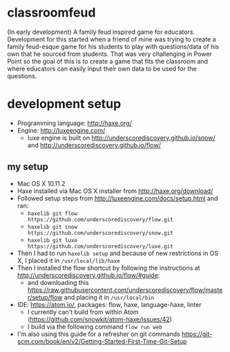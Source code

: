 # classroomfeud
(In early development) A family feud inspired game for educators. Development for this started when a friend of mine was trying to create a family feud-esque game for his students to play with questions/data of his own that he sourced from students. That was very challenging in Power Point so the goal of this is to create a game that fits the classroom and where educators can easily input their own data to be used for the questions.

# development setup
- Programming language: http://haxe.org/
- Engine: http://luxeengine.com/
  - luxe engine is built on http://underscorediscovery.github.io/snow/ and http://underscorediscovery.github.io/flow/

## my setup
- Mac OS X 10.11.2
- Haxe installed via Mac OS X installer from http://haxe.org/download/
- Followed setup steps from http://luxeengine.com/docs/setup.html and ran:
  - `haxelib git flow https://github.com/underscorediscovery/flow.git`
  - `haxelib git snow https://github.com/underscorediscovery/snow.git`
  - `haxelib git luxe https://github.com/underscorediscovery/luxe.git`
- Then I had to run `haxelib setup` and because of new restrictions in OS X, I placed it in `/usr/local/lib/haxe`
- Then I installed the flow shortcut by following the instructions at http://underscorediscovery.github.io/flow/#guide:
  - and downloading this https://raw.githubusercontent.com/underscorediscovery/flow/master/setup/flow and placing it in `/usr/local/bin`
- IDE: https://atom.io/, packages: flow, haxe, language-haxe, linter
  - I currently can't build from within Atom (https://github.com/snowkit/atom-haxe/issues/42)
  - I build via the following command `flow run web`
- I'm also using this guide for a refresher on git commands https://git-scm.com/book/en/v2/Getting-Started-First-Time-Git-Setup
